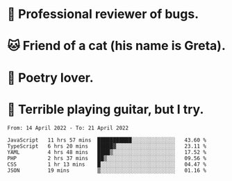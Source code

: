 # 🐛 Professional reviewer of bugs.
# 🐱 Friend of a cat (his name is Greta).
# 📜 Poetry lover.
# 🎸 Terrible playing guitar, but I try.

<!--START_SECTION:waka-->

```text
From: 14 April 2022 - To: 21 April 2022

JavaScript   11 hrs 57 mins  ███████████░░░░░░░░░░░░░░   43.60 %
TypeScript   6 hrs 20 mins   █████▓░░░░░░░░░░░░░░░░░░░   23.11 %
YAML         4 hrs 48 mins   ████▒░░░░░░░░░░░░░░░░░░░░   17.52 %
PHP          2 hrs 37 mins   ██▒░░░░░░░░░░░░░░░░░░░░░░   09.56 %
CSS          1 hr 13 mins    █░░░░░░░░░░░░░░░░░░░░░░░░   04.47 %
JSON         19 mins         ▒░░░░░░░░░░░░░░░░░░░░░░░░   01.16 %
```

<!--END_SECTION:waka-->
